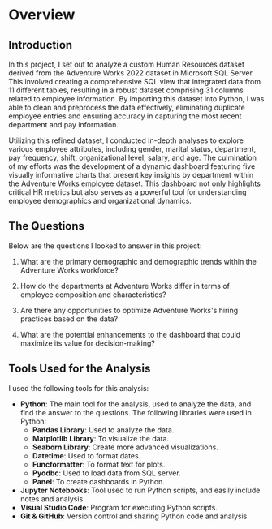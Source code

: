 # Overview 
## Introduction
In this project, I set out to analyze a custom Human Resources dataset derived from the Adventure Works 2022 dataset in Microsoft SQL Server. This involved creating a comprehensive SQL view that integrated data from 11 different tables, resulting in a robust dataset comprising 31 columns related to employee information. By importing this dataset into Python, I was able to clean and preprocess the data effectively, eliminating duplicate employee entries and ensuring accuracy in capturing the most recent department and pay information.

Utilizing this refined dataset, I conducted in-depth analyses to explore various employee attributes, including gender, marital status, department, pay frequency, shift, organizational level, salary, and age. The culmination of my efforts was the development of a dynamic dashboard featuring five visually informative charts that present key insights by department within the Adventure Works employee dataset. This dashboard not only highlights critical HR metrics but also serves as a powerful tool for understanding employee demographics and organizational dynamics.

## The Questions

Below are the questions I looked to answer in this project:

1. What are the primary demographic and demographic trends within the Adventure Works workforce?

2. How do the departments at Adventure Works differ in terms of employee composition and characteristics?

3. Are there any opportunities to optimize Adventure Works's hiring practices based on the data?

4. What are the potential enhancements to the dashboard that could maximize its value for decision-making?

## Tools Used for the Analysis

I used the following tools for this analysis:

* **Python**: The main tool for the analysis, used to analyze the data, and find the answer to the questions. The following libraries were used in Python:
    * **Pandas Library**: Used to analyze the data.
    * **Matplotlib Library**: To visualize the data.
    * **Seaborn Library**: Create more advanced visualizations.
    * **Datetime**: Used to format dates.
    * **Funcformatter**: To format text for plots.
    * **Pyodbc**: Used to load data from SQL server.
    * **Panel**: To create dashboards in Python.
* **Jupyter Notebooks**: Tool used to run Python scripts, and easily include notes and analysis.
* **Visual Studio Code**: Program for executing Python scripts.
* **Git & GitHub**: Version control and sharing Python code and analysis.